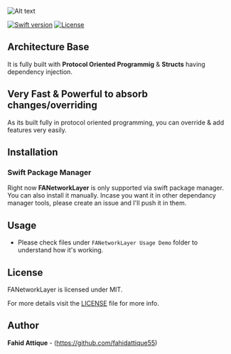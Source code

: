 ![Alt text](https://i.imgur.com/o0EqwPu.png "FANetworkLayer-Image")


[![Swift version](https://img.shields.io/badge/swift-5.1-orange.svg?style=flat.svg)](https://img.shields.io/badge/swift-5.1-orange.svg?style=flat.svg)
[![License](https://img.shields.io/badge/License-MIT-brightgreen.svg?style=flat.svg)](https://img.shields.io/badge/License-MIT-brightgreen.svg?style=flat.svg)



## Architecture Base

It is fully built with **Protocol Oriented Programmig** & **Structs** having dependency injection.


## Very Fast & Powerful to absorb changes/overriding 

As its built fully in protocol oriented programming, you can override & add features very easily.


## Installation

### Swift Package Manager

Right now **FANetworkLayer** is only supported via swift package manager. You can also install it manually. Incase you want it in other dependancy manager tools, please create an issue and I'll push it in them.


## Usage

- Please check files under `FANetworkLayer Usage Demo` folder to understand how it's working.
 


## License

FANetworkLayer is licensed under MIT.

For more details visit the [LICENSE](https://github.com/fahidattique55/FAPopover/blob/master/LICENSE.txt) file for more info.


## Author

**Fahid Attique** - (https://github.com/fahidattique55)




